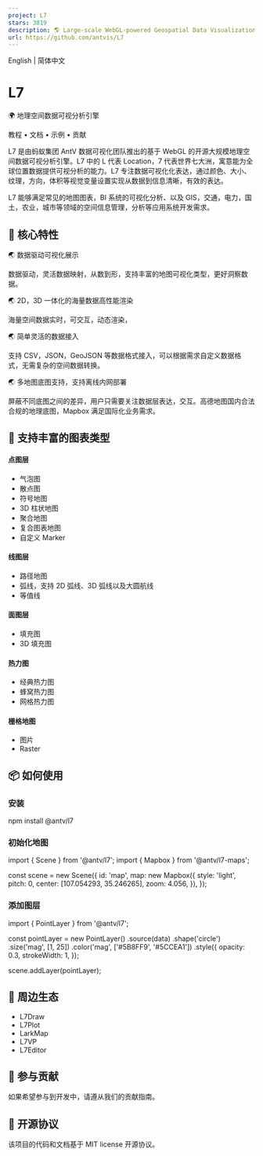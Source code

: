 ```yaml
---
project: L7
stars: 3819
description: 🌎 Large-scale WebGL-powered Geospatial Data Visualization analysis engine.
url: https://github.com/antvis/L7
---
```


English | 简体中文

L7
==

🌍 地理空间数据可视分析引擎

教程 • 文档 • 示例 • 贡献

L7 是由蚂蚁集团 AntV 数据可视化团队推出的基于 WebGL 的开源大规模地理空间数据可视分析引擎。L7 中的 L 代表 Location，7 代表世界七大洲，寓意能为全球位置数据提供可视分析的能力。L7 专注数据可视化化表达，通过颜色、大小、纹理，方向，体积等视觉变量设置实现从数据到信息清晰，有效的表达。

L7 能够满足常见的地图图表，BI 系统的可视化分析、以及 GIS，交通，电力，国土，农业，城市等领域的空间信息管理，分析等应用系统开发需求。

🌟 核心特性
-------

🌏 数据驱动可视化展示

数据驱动，灵活数据映射，从数到形，支持丰富的地图可视化类型，更好洞察数据。

🌏 2D，3D 一体化的海量数据高性能渲染

海量空间数据实时，可交互，动态渲染，

🌏 简单灵活的数据接入

支持 CSV，JSON，GeoJSON 等数据格式接入，可以根据需求自定义数据格式，无需复杂的空间数据转换。

🌏 多地图底图支持，支持离线内网部署

屏蔽不同底图之间的差异，用户只需要关注数据层表达，交互。高德地图国内合法合规的地理底图，Mapbox 满足国际化业务需求。

🌈 支持丰富的图表类型
------------

#### 点图层

-   气泡图
-   散点图
-   符号地图
-   3D 柱状地图
-   聚合地图
-   复合图表地图
-   自定义 Marker

#### 线图层

-   路径地图
-   弧线，支持 2D 弧线、3D 弧线以及大圆航线
-   等值线

#### 面图层

-   填充图
-   3D 填充图

#### 热力图

-   经典热力图
-   蜂窝热力图
-   网格热力图

#### 栅格地图

-   图片
-   Raster

📦 如何使用
-------

### 安装

npm install @antv/l7

### 初始化地图

import { Scene } from '@antv/l7';
import { Mapbox } from '@antv/l7-maps';

const scene \= new Scene({
  id: 'map',
  map: new Mapbox({
    style: 'light',
    pitch: 0,
    center: \[107.054293, 35.246265\],
    zoom: 4.056,
  }),
});

### 添加图层

import { PointLayer } from '@antv/l7';

const pointLayer \= new PointLayer()
  .source(data)
  .shape('circle')
  .size('mag', \[1, 25\])
  .color('mag', \['#5B8FF9', '#5CCEA1'\])
  .style({
    opacity: 0.3,
    strokeWidth: 1,
  });

scene.addLayer(pointLayer);

🔗 周边生态
-------

-   L7Draw
-   L7Plot
-   LarkMap
-   L7VP
-   L7Editor

🤝 参与贡献
-------

如果希望参与到开发中，请遵从我们的贡献指南。

📄 开源协议
-------

该项目的代码和文档基于 MIT license 开源协议。
